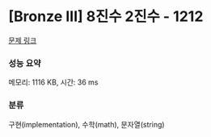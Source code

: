 # [Bronze III] 8진수 2진수 - 1212 

[문제 링크](https://www.acmicpc.net/problem/1212) 

### 성능 요약

메모리: 1116 KB, 시간: 36 ms

### 분류

구현(implementation), 수학(math), 문자열(string)

